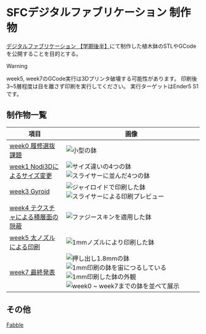 # SFCデジタルファブリケーション 制作物

[デジタルファブリケーション 【学期後半】](https://syllabus.sfc.keio.ac.jp/courses/2024_25219)にて制作した植木鉢のSTLやGCodeを公開することを目的とする。

> [!WARNING]
> week5, week7のGCode実行は3Dプリンタ破壊する可能性があります。
> 印刷後3~5層程度は目を離さず印刷を実行してください。
> 実行ターゲットはEnder5 S1です。

## 制作物一覧

| 項目  | 画像  |
| ----- | ----- |
|[week0 履修選抜課題](./assets/week0) |![小型の鉢](./assets/week0/week0.jpg)|
|[week1 Nodi3Dによるサイズ変更](./assets/week1)|![サイズ違いの4つの鉢](./assets/week1/week1.png) ![スライサーに並んだ4つの鉢](./assets/week1/week1_2.png)|
|[week3 Gyroid](./assets/week3/)|![ジャイロイドで印刷した鉢](./assets/week3/week3.png) ![スライサーによる印刷プレビュー](./assets/week3/week3_2.png)|
|[week4 テクスチャによる積層面の隠蔽](./assets//week4/)|![ファジースキンを適用した鉢](./assets/week4/week4.png)|
|[week5 太ノズルによる印刷](./assets/week5/) |![1mmノズルにより印刷した鉢](./assets//week5/week5.png)|
|[week7 最終発表](./assets/week7/) |![押し出し1.8mmの鉢](./assets/week7/week7.png)![1mm印刷の鉢を宙につるしている](./assets//week7/week7_2.png)![1mm印刷した鉢の外観](./assets/week7/week7_3.png)![week0 ~ week7までの鉢を並べて展示](./assets/week7/week7_4.png)|

## その他
[Fabble](https://fabble.cc/ryota/digital-fab)

